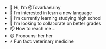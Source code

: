 - 👋 Hi, I’m @Tovarkaelainy
- 👀 I’m interested in learn a new language
- 🌱 I’m currently learning studying high school
- 💞️ I’m looking to collaborate on better grades
- 📫 How to reach me ...
- 😄 Pronouns: her her
- ⚡ Fun fact: veterinary medicine



<!---
Tovarkaelainy/Tovarkaelainy is a ✨ special ✨ repository because its `README.md` (this file) appears on your GitHub profile.
You can click the Preview link to take a look at your changes.
--->
